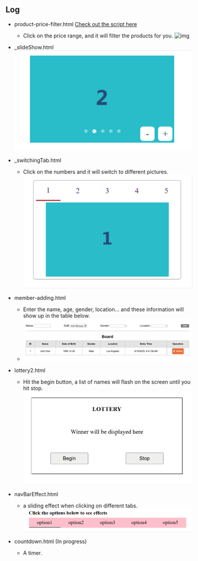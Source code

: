 ## Log

- product-price-filter.html [Check out the script here](https://udnwim.github.io/Javascript-Practice/)
  - Click on the price range, and it will filter the products for you.
  ![img](./lib/price%20filter.gif)

- _slideShow.html
  ![img](./lib/slideshow.gif)

- _switchingTab.html
  - Click on the numbers and it will switch to different pictures.
  ![img](./lib/switchingTab.gif)

- member-adding.html
  - Enter the name, age, gender, location... and these information will show up in the table below.
  - ![img](./lib/member%20adding.png)

- lottery2.html
  - Hit the begin button, a list of names will flash on the screen until you hit stop.
  ![img](./lib/lottery2.gif)

- navBarEffect.html
  - a sliding effect when clicking on different tabs.
  ![img](./lib/navbar.gif)

- countdown.html (In progress)
  - A timer.
 

  
